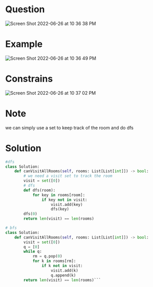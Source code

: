 # Question 
![Screen Shot 2022-06-26 at 10 36 38 PM](https://user-images.githubusercontent.com/64442606/175849552-fcfe98a6-d249-4439-b631-74a28e6bd098.png)

# Example
![Screen Shot 2022-06-26 at 10 36 49 PM](https://user-images.githubusercontent.com/64442606/175849566-38b844f5-612f-4890-9f0f-c6701894537b.png)

# Constrains 
![Screen Shot 2022-06-26 at 10 37 02 PM](https://user-images.githubusercontent.com/64442606/175849585-9cc81f65-d520-4776-bf96-d57047b27c19.png)

# Note 
we can simply use a set to keep track of the room and do dfs

# Solution 

```python 
#dfs
class Solution:
    def canVisitAllRooms(self, rooms: List[List[int]]) -> bool:
        # we need a visit set to track the room 
        visit = set([0])
        # dfs 
        def dfs(room):
            for key in rooms[room]:
                if key not in visit:
                    visit.add(key)
                    dfs(key)
        dfs(0)
        return len(visit) == len(rooms)
```

```python 
# bfs 
class Solution:
    def canVisitAllRooms(self, rooms: List[List[int]]) -> bool:
        visit = set([0])
        q = [0]
        while q:
            rm = q.pop(0)
            for k in rooms[rm]:
                if k not in visit:
                    visit.add(k)
                    q.append(k)
        return len(visit) == len(rooms)```
